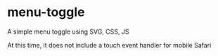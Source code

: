 # menu-toggle

A simple menu toggle using SVG, CSS, JS

At this time, it does not include a touch event handler for mobile Safari
